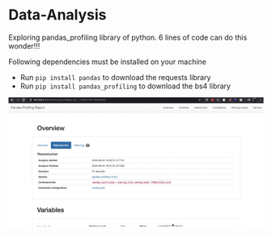 # Data-Analysis
Exploring pandas_profiling library of python. 6 lines of code can do this wonder!!!

Following dependencies must be installed on your machine
- Run `pip install pandas` to download the requests library
- Run `pip install pandas_profiling` to download the bs4 library



![](output.gif)
